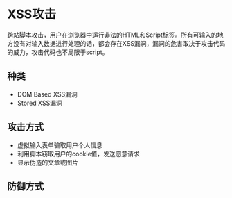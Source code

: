 # XSS攻击
跨站脚本攻击，用户在浏览器中运行非法的HTML和Script标签。所有可输入的地方没有对输入数据进行处理的话，都会存在XSS漏洞，漏洞的危害取决于攻击代码的威力，攻击代码也不局限于script。  
## 种类
-   DOM Based XSS漏洞
-   Stored XSS漏洞
## 攻击方式
-   虚拟输入表单骗取用户个人信息
-   利用脚本窃取用户的cookie值，发送恶意请求  
-   显示伪造的文章或图片  
## 防御方式  

